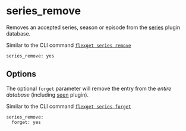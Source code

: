 # series_remove
Removes an accepted series, season or episode from the [series](/Plugins/series) plugin database.

Similar to the CLI command [`flexget series remove`](/CLI/series)
```
series_remove: yes
```

## Options
The optional `forget` parameter will remove the entry from the *entire database* (including [seen](/Plugins/seen) plugin).

Similar to the CLI command [`flexget series forget`](/CLI/series)
```
series_remove:
  forget: yes
```
